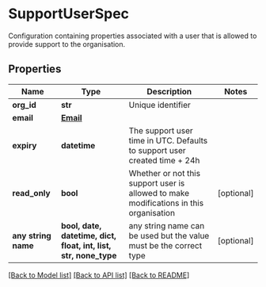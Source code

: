 # SupportUserSpec

Configuration containing properties associated with a user that is allowed to provide support to the organisation. 

## Properties
Name | Type | Description | Notes
------------ | ------------- | ------------- | -------------
**org_id** | **str** | Unique identifier | 
**email** | [**Email**](Email.md) |  | 
**expiry** | **datetime** | The support user time in UTC. Defaults to support user created time + 24h | 
**read_only** | **bool** | Whether or not this support user is allowed to make modifications in this organisation  | [optional] 
**any string name** | **bool, date, datetime, dict, float, int, list, str, none_type** | any string name can be used but the value must be the correct type | [optional]

[[Back to Model list]](../README.md#documentation-for-models) [[Back to API list]](../README.md#documentation-for-api-endpoints) [[Back to README]](../README.md)


